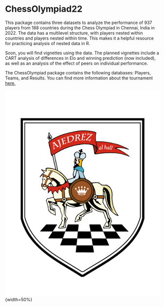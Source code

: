 # ChessOlympiad22

This package contains three datasets to analyze the performance of 937 players from 188 countries during the Chess Olympiad in Chennai, India in 2022. The data has a multilevel structure, with players nested within countries and players nested within time. This makes it a helpful resource for practicing analysis of nested data in R.

Soon, you will find vignettes using the data. The planned vignettes include a CART analysis of differences in Elo and winning prediction (now included), as well as an analysis of the effect of peers on individual performance.

The ChessOlympiad package contains the following databases: Players, Teams, and Results. You can find more information about the tournament [here.](https://chess-results.com/tnr653631.aspx?lan=1&flag=30&turdet=YES)

![](inst/ChessOlympiad22.gif){width=50%}
